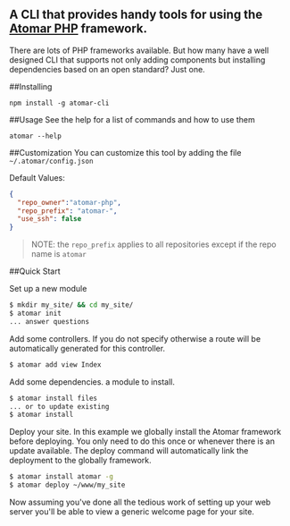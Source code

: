 A CLI that provides handy tools for using the [Atomar PHP](https://github.com/atomar-php/atomar) framework.
--

There are lots of PHP frameworks available.
But how many have a well designed CLI that supports not only adding components
but installing dependencies based on an open standard? Just one.

##Installing
```
npm install -g atomar-cli
```

##Usage
See the help for a list of commands and how to use them
```
atomar --help
```

##Customization
You can customize this tool by adding the file `~/.atomar/config.json`

Default Values:

```json
{
  "repo_owner":"atomar-php",
  "repo_prefix": "atomar-",
  "use_ssh": false
}
```

> NOTE: the `repo_prefix` applies to all repositories except if the repo name is `atomar`

##Quick Start

Set up a new module
```bash
$ mkdir my_site/ && cd my_site/
$ atomar init
... answer questions
```

Add some controllers.
If you do not specify otherwise a route will be automatically generated for this controller.
```bash
$ atomar add view Index
```

Add some dependencies.
a module to install.
```bash
$ atomar install files
... or to update existing
$ atomar install
```

Deploy your site. In this example we globally install the Atomar framework before deploying.
You only need to do this once or whenever there is an update available.
The deploy command will automatically link the deployment to the globally framework.
```bash
$ atomar install atomar -g
$ atomar deploy ~/www/my_site
```

Now assuming you've done all the tedious work of setting up your web server
you'll be able to view a generic welcome page for your site.